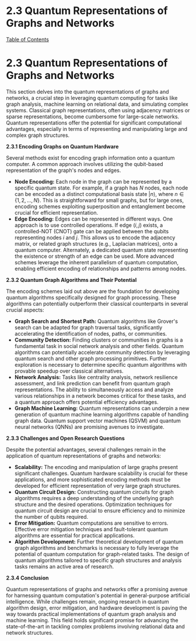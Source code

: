 # 2.3 Quantum Representations of Graphs and Networks

[Table of Contents](#table-of-contents)

# 2.3 Quantum Representations of Graphs and Networks

This section delves into the quantum representations of graphs and networks, a crucial step in leveraging quantum computing for tasks like graph analysis, machine learning on relational data, and simulating complex systems.  Classical graph representations, often using adjacency matrices or sparse representations, become cumbersome for large-scale networks.  Quantum representations offer the potential for significant computational advantages, especially in terms of representing and manipulating large and complex graph structures.

**2.3.1 Encoding Graphs on Quantum Hardware**

Several methods exist for encoding graph information onto a quantum computer.  A common approach involves utilizing the qubit-based representation of the graph's nodes and edges.

* **Node Encoding:** Each node in the graph can be represented by a specific quantum state. For example, if a graph has *N* nodes, each node can be encoded as a distinct computational basis state $|n\rangle$, where $n \in \{1, 2, ..., N\}$.  This is straightforward for small graphs, but for large ones, encoding schemes exploiting superposition and entanglement become crucial for efficient representation.
* **Edge Encoding:** Edges can be represented in different ways.  One approach is to use controlled operations.  If edge $(i, j)$ exists, a controlled-NOT (CNOT) gate can be applied between the qubits representing nodes *i* and *j*.  This allows us to encode the adjacency matrix, or related graph structures (e.g., Laplacian matrices), onto a quantum computer.  Alternately, a dedicated quantum state representing the existence or strength of an edge can be used. More advanced schemes leverage the inherent parallelism of quantum computation, enabling efficient encoding of relationships and patterns among nodes.

**2.3.2 Quantum Graph Algorithms and Their Potential**

The encoding schemes laid out above are the foundation for developing quantum algorithms specifically designed for graph processing.  These algorithms can potentially outperform their classical counterparts in several crucial aspects:

* **Graph Search and Shortest Path:** Quantum algorithms like Grover's search can be adapted for graph traversal tasks, significantly accelerating the identification of nodes, paths, or communities.
* **Community Detection:** Finding clusters or communities in graphs is a fundamental task in social network analysis and other fields.  Quantum algorithms can potentially accelerate community detection by leveraging quantum search and other graph processing primitives.  Further exploration is necessary to determine specific quantum algorithms with provable speedup over classical alternatives.
* **Network Analysis:**  Tasks like centrality analysis, network resilience assessment, and link prediction can benefit from quantum graph representations.  The ability to simultaneously access and analyze various relationships in a network becomes critical for these tasks, and a quantum approach offers potential efficiency advantages.
* **Graph Machine Learning:**  Quantum representations can underpin a new generation of quantum machine learning algorithms capable of handling graph data. Quantum support vector machines (QSVM) and quantum neural networks (QNNs) are promising avenues to investigate.

**2.3.3 Challenges and Open Research Questions**

Despite the potential advantages, several challenges remain in the application of quantum representations of graphs and networks:

* **Scalability:**  The encoding and manipulation of large graphs present significant challenges.  Quantum hardware scalability is crucial for these applications, and more sophisticated encoding methods must be developed for efficient representation of very large graph structures.
* **Quantum Circuit Design:** Constructing quantum circuits for graph algorithms requires a deep understanding of the underlying graph structure and the desired operations.  Optimization techniques for quantum circuit design are crucial to ensure efficiency and to minimize the number of qubits required.
* **Error Mitigation:**  Quantum computations are sensitive to errors.  Effective error mitigation techniques and fault-tolerant quantum algorithms are essential for practical applications.
* **Algorithm Development:**  Further theoretical development of quantum graph algorithms and benchmarks is necessary to fully leverage the potential of quantum computation for graph-related tasks.  The design of quantum algorithms tailored to specific graph structures and analysis tasks remains an active area of research.

**2.3.4 Conclusion**

Quantum representations of graphs and networks offer a promising avenue for harnessing quantum computation's potential in general-purpose artificial intelligence.  While challenges remain, ongoing research in quantum algorithm design, error mitigation, and hardware development is paving the way towards practical implementations of quantum graph analysis and machine learning. This field holds significant promise for advancing the state-of-the-art in tackling complex problems involving relational data and network structures.


<a id='chapter-2-subchapter-4'></a>